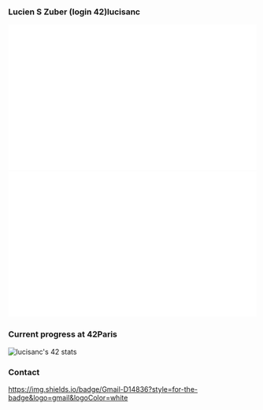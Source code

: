 ### Lucien S Zuber (login 42)lucisanc

![](https://raw.githubusercontent.com/DrSocket/github-stats/master/generated/overview.svg#gh-dark-mode-only)
![](https://raw.githubusercontent.com/DrSocket/github-stats/master/generated/languages.svg#gh-dark-mode-only)

### Current progress at 42Paris

![lucisanc's 42 stats](https://badge42.vercel.app/api/v2/cl3vpat6c006909l0j733osv1/stats?cursusId=21&coalitionId=48)

### Contact
https://img.shields.io/badge/Gmail-D14836?style=for-the-badge&logo=gmail&logoColor=white

<!--

**DrSocket/DrSocket** is a ✨ _special_ ✨ repository because its `README.md` (this file) appears on your GitHub profile.

Here are some ideas to get you started:

- 🔭 I’m currently working on ...
- 🌱 I’m currently learning ...
- 👯 I’m looking to collaborate on ...
- 🤔 I’m looking for help with ...
- 💬 Ask me about ...
- 📫 How to reach me: ...
- 😄 Pronouns: ...
- ⚡ Fun fact: ...
-->
